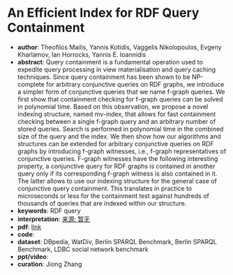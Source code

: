# An Efficient Index for RDF Query Containment
* **author**: 	Theofilos Mailis, Yannis Kotidis, Vaggelis Nikolopoulos, Evgeny Kharlamov, Ian Horrocks, Yannis E. Ioannidis
* **abstract**: Query containment is a fundamental operation used to expedite query processing in view materialisation and query caching techniques. Since query containment has been shown to be NP-complete for arbitrary conjunctive queries on RDF graphs, we introduce a simpler form of conjunctive queries that we name f-graph queries. We first show that containment checking for f-graph queries can be solved in polynomial time. Based on this observation, we propose a novel indexing structure, named mv-index, that allows for fast containment checking between a single f-graph query and an arbitrary number of stored queries. Search is performed in polynomial time in the combined size of the query and the index. We then show how our algorithms and structures can be extended for arbitrary conjunctive queries on RDF graphs by introducing f-graph witnesses, i.e., f-graph representatives of conjunctive queries. F-graph witnesses have the following interesting property, a conjunctive query for RDF graphs is contained in another query only if its corresponding f-graph witness is also contained in it. The latter allows to use our indexing structure for the general case of conjunctive query containment. This translates in practice to microseconds or less for the containment test against hundreds of thousands of queries that are indexed within our structure.
* **keywords**: RDF query
* **interpretation**: [来源: 暂无]()
* **pdf**: [link](https://dl.acm.org/doi/10.1145/3299869.3319864)
* **code**: 
* **dataset**: DBpedia, WatDiv, Berlin SPARQL Benchmark, Berlin SPARQL Benchmark, LDBC social network benchmark
* **ppt/video**:
* **curation**: Jiong Zhang 